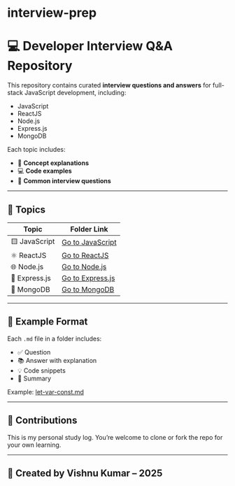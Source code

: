 # interview-prep

# 💻 Developer Interview Q&A Repository

This repository contains curated **interview questions and answers** for full-stack JavaScript development, including:

- JavaScript
- ReactJS
- Node.js
- Express.js
- MongoDB

Each topic includes:
- 📖 **Concept explanations**
- 💻 **Code examples**
- 🧠 **Common interview questions**

---

## 📁 Topics

| Topic      | Folder Link                          |
|------------|---------------------------------------|
| 🟨 JavaScript   | [Go to JavaScript](./JavaScript)       |
| ⚛️ ReactJS      | [Go to ReactJS](./Reactjs)             |
| 🌐 Node.js      | [Go to Node.js](./Nodejs)             |
| 🚏 Express.js   | [Go to Express.js](./ExpressJs)       |
| 🍃 MongoDB      | [Go to MongoDB](./MongoDb)             |

---

## 📌 Example Format

Each `.md` file in a folder includes:
- ✅ Question
- 📚 Answer with explanation
- 💡 Code snippets
- 🚀 Summary

Example: [let-var-const.md](./JavaScript/let-var-const.md)

---

## 🙌 Contributions

This is my personal study log. You’re welcome to clone or fork the repo for your own learning.

---

## 📅 Created by Vishnu Kumar – 2025

